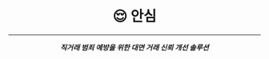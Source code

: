 <h1 align="center">😌 안심</h1>

---

<p align="center"><b><i> 
직거래 범죄 예방을 위한 대면 거래 신뢰 개선 솔루션 <i><b></p>
